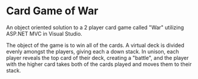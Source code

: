 # Card Game of War


An object oriented solution to a 2 player card game called "War" utilizing ASP.NET MVC in Visual Studio. 

The object of the game is to win all of the cards. A virtual deck is divided evenly amongst the players, giving each a down stack. In unison, each player reveals the top card of their deck, creating a "battle", and the player with the higher card takes both of the cards played and moves them to their stack. 

